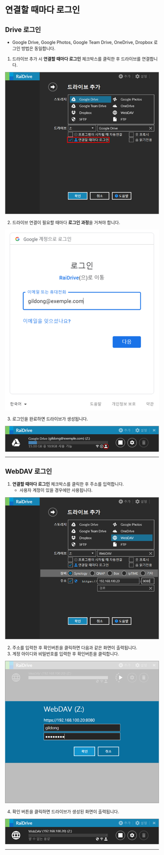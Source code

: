 # 연결할 때마다 로그인

## Drive 로그인
- Google Drive, Google Photos, Google Team Drive, OneDrive, Dropbox 로그인 방법은 동일합니다.

1. 드라이브 추가 시 **연결할 때마다 로그인** 체크박스를 클릭한 후 드라이브를 연결합니다.

![login_checkbox](/login_checkbox.PNG?raw=true)


2. 드라이브 연결이 필요할 때마다 **로그인 과정**을 거쳐야 합니다.

![google_login](/google_02.PNG?raw=true)

3. 로그인을 완료하면 드라이브가 생성됩니다.

![google_login](/google_login.PNG?raw=true)



---


## WebDAV 로그인

1. **연결할 때마다 로그인** 체크박스를 클릭한 후 주소를 입력합니다.
   - 사용자 계정이 있을 경우에만 사용됩니다.

![webdav_login1](/webdav_login1.PNG?raw=true)


2. 주소를 입력한 후 확인버튼을 클릭하면 다음과 같은 화면이 출력됩니다.
3. 계정 아이디와 비밀번호를 입력한 후 확인버튼을 클릭합니다.

![webdav_login2](/webdav_login2.PNG?raw=true)

4. 확인 버튼을 클릭하면 드라이브가 생성된 화면이 출력됩니다.

![webdav_login3](/webdav_login3.PNG?raw=true)


---
